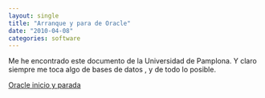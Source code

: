 ```yaml
---
layout: single
title: "Arranque y para de Oracle"
date: "2010-04-08"
categories: software
---
```


Me he encontrado este documento de la Universidad de Pamplona. Y claro siempre me toca algo de bases de datos , y de todo lo posible.

[](https://luispuente.net/2010/04/arranque-y-para-de-oracle/oracle_inici_y_fin_automatico/)[Oracle inicio y parada](https://luispuente.net/wp-content/uploads/2010/04/oracle_inici_y_fin_automatico.pdf)
